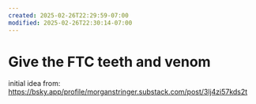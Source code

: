 ```yaml
---
created: 2025-02-26T22:29:59-07:00
modified: 2025-02-26T22:30:14-07:00
---
```


# Give the FTC teeth and venom

initial idea from: https://bsky.app/profile/morganstringer.substack.com/post/3lj4zi57kds2t
